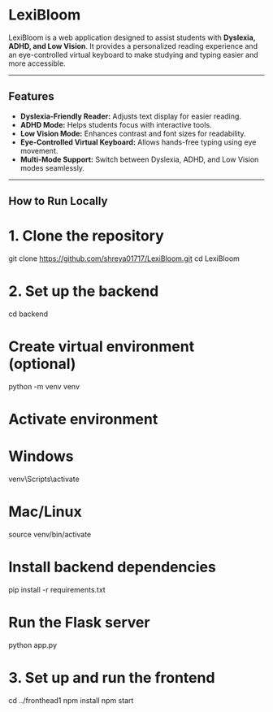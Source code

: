 # LexiBloom

LexiBloom is a web application designed to assist students with **Dyslexia, ADHD, and Low Vision**. It provides a personalized reading experience and an eye-controlled virtual keyboard to make studying and typing easier and more accessible.

---

## Features

- **Dyslexia-Friendly Reader:** Adjusts text display for easier reading.
- **ADHD Mode:** Helps students focus with interactive tools.
- **Low Vision Mode:** Enhances contrast and font sizes for readability.
- **Eye-Controlled Virtual Keyboard:** Allows hands-free typing using eye movement.
- **Multi-Mode Support:** Switch between Dyslexia, ADHD, and Low Vision modes seamlessly.

---

## How to Run Locally

# 1. Clone the repository
git clone https://github.com/shreya01717/LexiBloom.git
cd LexiBloom

# 2. Set up the backend
cd backend

# Create virtual environment (optional)
python -m venv venv

# Activate environment
# Windows
venv\Scripts\activate
# Mac/Linux
source venv/bin/activate

# Install backend dependencies
pip install -r requirements.txt

# Run the Flask server
python app.py

# 3. Set up and run the frontend
cd ../fronthead1
npm install
npm start


